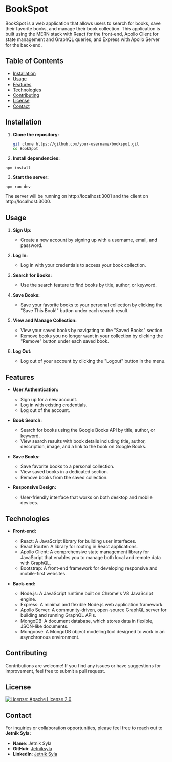 # BookSpot

BookSpot is a web application that allows users to search for books, save their favorite books, and manage their book collection. This application is built using the MERN stack with React for the front-end, Apollo Client for state management and GraphQL queries, and Express with Apollo Server for the back-end.

## Table of Contents

- [Installation](#installation)
- [Usage](#usage)
- [Features](#features)
- [Technologies](#technologies)
- [Contributing](#contributing)
- [License](#license)
- [Contact](#contact)

## Installation

1. **Clone the repository:**

   ```bash
   git clone https://github.com/your-username/bookspot.git
   cd BookSpot
   ```

2. **Install dependencies:**

```
npm install
```

3. **Start the server:**

```
npm run dev
```

The server will be running on http://localhost:3001 and the client on http://localhost:3000.

## Usage

1. **Sign Up:**

   - Create a new account by signing up with a username, email, and password.

2. **Log In:**

   - Log in with your credentials to access your book collection.

3. **Search for Books:**

   - Use the search feature to find books by title, author, or keyword.

4. **Save Books:**

   - Save your favorite books to your personal collection by clicking the "Save This Book!" button under each search result.

5. **View and Manage Collection:**

   - View your saved books by navigating to the "Saved Books" section.
   - Remove books you no longer want in your collection by clicking the "Remove" button under each saved book.

6. **Log Out:**
   - Log out of your account by clicking the "Logout" button in the menu.

## Features

- **User Authentication:**

  - Sign up for a new account.
  - Log in with existing credentials.
  - Log out of the account.

- **Book Search:**

  - Search for books using the Google Books API by title, author, or keyword.
  - View search results with book details including title, author, description, image, and a link to the book on Google Books.

- **Save Books:**

  - Save favorite books to a personal collection.
  - View saved books in a dedicated section.
  - Remove books from the saved collection.

- **Responsive Design:**
  - User-friendly interface that works on both desktop and mobile devices.

## Technologies

- **Front-end:**

  - React: A JavaScript library for building user interfaces.
  - React Router: A library for routing in React applications.
  - Apollo Client: A comprehensive state management library for JavaScript that enables you to manage both local and remote data with GraphQL.
  - Bootstrap: A front-end framework for developing responsive and mobile-first websites.

- **Back-end:**
  - Node.js: A JavaScript runtime built on Chrome's V8 JavaScript engine.
  - Express: A minimal and flexible Node.js web application framework.
  - Apollo Server: A community-driven, open-source GraphQL server for building and running GraphQL APIs.
  - MongoDB: A document database, which stores data in flexible, JSON-like documents.
  - Mongoose: A MongoDB object modeling tool designed to work in an asynchronous environment.

## Contributing

Contributions are welcome! If you find any issues or have suggestions for improvement, feel free to submit a pull request.

## License

[![License: Apache License 2.0](https://img.shields.io/badge/License-Apache%202.0-blue.svg)](LICENSE)

## Contact

For inquiries or collaboration opportunities, please feel free to reach out to **Jetnik Syla:**

- **Name**: Jetnik Syla
- **GitHub**: [Jetniksyla](https://github.com/Jetniksyla)
- **LinkedIn**: [Jetnik Syla](https://www.linkedin.com/in/jetnik-syla/)
